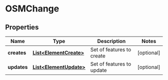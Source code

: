 # OSMChange

## Properties
Name | Type | Description | Notes
------------ | ------------- | ------------- | -------------
**creates** | [**List&lt;ElementCreate&gt;**](ElementCreate.md) | Set of features to create |  [optional]
**updates** | [**List&lt;ElementUpdate&gt;**](ElementUpdate.md) | Set of features to update |  [optional]

